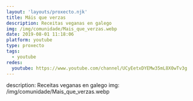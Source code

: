 ```yaml
---
layout: 'layouts/proxecto.njk'
title: Máis que verzas
description: Receitas veganas en galego
img: /img/comunidade/Mais_que_verzas.webp
date: 2019-08-01 11:18:06
platform: youtube
type: proxecto
tags:
  - youtube
redes:
  youtube: https://www.youtube.com/channel/UCyEetxDYEMw35mL8X0wTv3g
---
```

description: Receitas veganas en galego
img: /img/comunidade/Mais_que_verzas.webp
